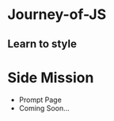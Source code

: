 # Journey-of-JS
<h2>Learn to style</h2>
<h1>Side Mission</h1>
<ul>
  <li>Prompt Page</li>
  <li>Coming Soon...</l1>
</ul>
